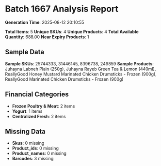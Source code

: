 # Batch 1667 Analysis Report

**Generation Time**: 2025-08-12 20:10:55

**Total Items**: 5
**Unique SKUs**: 4
**Unique Products**: 4
**Total Available Quantity**: 688.00
**Near Expiry Products**: 1

## Sample Data
**Sample SKUs**: 25744333, 31446145, 8396738, 249859
**Sample Products**: Juhayna Labneh Plain (250g), Juhayna Rayeb Green Tea & Lemon (440ml), ReallyGood Honey Mustard Marinated Chicken Drumsticks - Frozen (900g), ReallyGood Marinated Chicken Drumsticks - Frozen (900g)	

## Financial Categories
- **Frozen Poultry & Meat**: 2 items
- **Yogurt**: 1 items
- **Centralized Fresh**: 2 items

## Missing Data
- **Skus**: 0 missing
- **Product_ids**: 0 missing
- **Product_names**: 0 missing
- **Barcodes**: 3 missing
